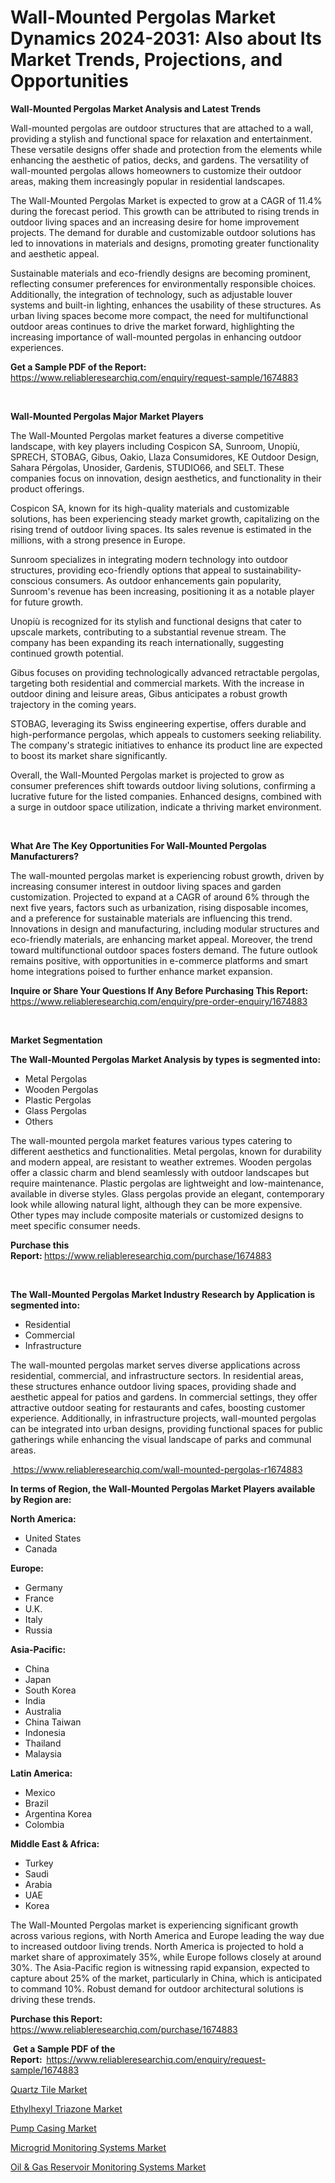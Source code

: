 <p><h1>Wall-Mounted Pergolas Market Dynamics 2024-2031: Also about Its Market Trends, Projections, and Opportunities</h1></p><p><strong>Wall-Mounted Pergolas Market Analysis and Latest Trends</strong></p>
<p><p>Wall-mounted pergolas are outdoor structures that are attached to a wall, providing a stylish and functional space for relaxation and entertainment. These versatile designs offer shade and protection from the elements while enhancing the aesthetic of patios, decks, and gardens. The versatility of wall-mounted pergolas allows homeowners to customize their outdoor areas, making them increasingly popular in residential landscapes.</p><p>The Wall-Mounted Pergolas Market is expected to grow at a CAGR of 11.4% during the forecast period. This growth can be attributed to rising trends in outdoor living spaces and an increasing desire for home improvement projects. The demand for durable and customizable outdoor solutions has led to innovations in materials and designs, promoting greater functionality and aesthetic appeal. </p><p>Sustainable materials and eco-friendly designs are becoming prominent, reflecting consumer preferences for environmentally responsible choices. Additionally, the integration of technology, such as adjustable louver systems and built-in lighting, enhances the usability of these structures. As urban living spaces become more compact, the need for multifunctional outdoor areas continues to drive the market forward, highlighting the increasing importance of wall-mounted pergolas in enhancing outdoor experiences.</p></p>
<p><strong>Get a Sample PDF of the Report:&nbsp;</strong> <a href="https://www.reliableresearchiq.com/enquiry/request-sample/1674883?utm_campaign=1123&utm_medium=2&utm_source=Github&utm_content=ia&utm_term=13102024&utm_id=wall-mounted-pergolas">https://www.reliableresearchiq.com/enquiry/request-sample/1674883</a></p>
<p>&nbsp;</p>
<p><strong>Wall-Mounted Pergolas Major Market Players</strong></p>
<p><p>The Wall-Mounted Pergolas market features a diverse competitive landscape, with key players including Cospicon SA, Sunroom, Unopiù, SPRECH, STOBAG, Gibus, Oakio, Llaza Consumidores, KE Outdoor Design, Sahara Pérgolas, Unosider, Gardenis, STUDIO66, and SELT. These companies focus on innovation, design aesthetics, and functionality in their product offerings.</p><p>Cospicon SA, known for its high-quality materials and customizable solutions, has been experiencing steady market growth, capitalizing on the rising trend of outdoor living spaces. Its sales revenue is estimated in the millions, with a strong presence in Europe.</p><p>Sunroom specializes in integrating modern technology into outdoor structures, providing eco-friendly options that appeal to sustainability-conscious consumers. As outdoor enhancements gain popularity, Sunroom's revenue has been increasing, positioning it as a notable player for future growth.</p><p>Unopiù is recognized for its stylish and functional designs that cater to upscale markets, contributing to a substantial revenue stream. The company has been expanding its reach internationally, suggesting continued growth potential.</p><p>Gibus focuses on providing technologically advanced retractable pergolas, targeting both residential and commercial markets. With the increase in outdoor dining and leisure areas, Gibus anticipates a robust growth trajectory in the coming years.</p><p>STOBAG, leveraging its Swiss engineering expertise, offers durable and high-performance pergolas, which appeals to customers seeking reliability. The company's strategic initiatives to enhance its product line are expected to boost its market share significantly.</p><p>Overall, the Wall-Mounted Pergolas market is projected to grow as consumer preferences shift towards outdoor living solutions, confirming a lucrative future for the listed companies. Enhanced designs, combined with a surge in outdoor space utilization, indicate a thriving market environment.</p></p>
<p>&nbsp;</p>
<p><strong>What Are The Key Opportunities For Wall-Mounted Pergolas Manufacturers?</strong></p>
<p><p>The wall-mounted pergolas market is experiencing robust growth, driven by increasing consumer interest in outdoor living spaces and garden customization. Projected to expand at a CAGR of around 6% through the next five years, factors such as urbanization, rising disposable incomes, and a preference for sustainable materials are influencing this trend. Innovations in design and manufacturing, including modular structures and eco-friendly materials, are enhancing market appeal. Moreover, the trend toward multifunctional outdoor spaces fosters demand. The future outlook remains positive, with opportunities in e-commerce platforms and smart home integrations poised to further enhance market expansion.</p></p>
<p><strong>Inquire or Share Your Questions If Any Before Purchasing This Report:</strong> <a href="https://www.reliableresearchiq.com/enquiry/pre-order-enquiry/1674883?utm_campaign=1123&utm_medium=2&utm_source=Github&utm_content=ia&utm_term=13102024&utm_id=wall-mounted-pergolas">https://www.reliableresearchiq.com/enquiry/pre-order-enquiry/1674883</a></p>
<p>&nbsp;</p>
<p><strong>Market Segmentation</strong></p>
<p><strong>The Wall-Mounted Pergolas Market Analysis by types is segmented into:</strong></p>
<p><ul><li>Metal Pergolas</li><li>Wooden Pergolas</li><li>Plastic Pergolas</li><li>Glass Pergolas</li><li>Others</li></ul></p>
<p><p>The wall-mounted pergola market features various types catering to different aesthetics and functionalities. Metal pergolas, known for durability and modern appeal, are resistant to weather extremes. Wooden pergolas offer a classic charm and blend seamlessly with outdoor landscapes but require maintenance. Plastic pergolas are lightweight and low-maintenance, available in diverse styles. Glass pergolas provide an elegant, contemporary look while allowing natural light, although they can be more expensive. Other types may include composite materials or customized designs to meet specific consumer needs.</p></p>
<p><strong>Purchase this Report:&nbsp;</strong><a href="https://www.reliableresearchiq.com/purchase/1674883?utm_campaign=1123&utm_medium=2&utm_source=Github&utm_content=ia&utm_term=13102024&utm_id=wall-mounted-pergolas">https://www.reliableresearchiq.com/purchase/1674883</a></p>
<p>&nbsp;</p>
<p><strong>The Wall-Mounted Pergolas Market Industry Research by Application is segmented into:</strong></p>
<p><ul><li>Residential</li><li>Commercial</li><li>Infrastructure</li></ul></p>
<p><p>The wall-mounted pergolas market serves diverse applications across residential, commercial, and infrastructure sectors. In residential areas, these structures enhance outdoor living spaces, providing shade and aesthetic appeal for patios and gardens. In commercial settings, they offer attractive outdoor seating for restaurants and cafes, boosting customer experience. Additionally, in infrastructure projects, wall-mounted pergolas can be integrated into urban designs, providing functional spaces for public gatherings while enhancing the visual landscape of parks and communal areas.</p></p>
<p><a href="https://www.reliableresearchiq.com/wall-mounted-pergolas-r1674883?utm_campaign=1123&utm_medium=2&utm_source=Github&utm_content=ia&utm_term=13102024&utm_id=wall-mounted-pergolas">&nbsp;https://www.reliableresearchiq.com/wall-mounted-pergolas-r1674883</a></p>
<p><strong>In terms of Region, the Wall-Mounted Pergolas Market Players available by Region are:</strong></p>
<p>
    <p> <strong> North America: </strong>
        <ul>
            <li>United States</li>
            <li>Canada</li>
        </ul>
        </p> 
    <p> <strong> Europe: </strong>
        <ul>
            <li>Germany</li>
            <li>France</li>
            <li>U.K.</li>
            <li>Italy</li>
            <li>Russia</li>
        </ul>
        </p> 
    <p> <strong> Asia-Pacific: </strong>
        <ul>
            <li>China</li>
            <li>Japan</li>
            <li>South Korea</li>
            <li>India</li>
            <li>Australia</li>
            <li>China Taiwan</li>
            <li>Indonesia</li>
            <li>Thailand</li>
            <li>Malaysia</li>
        </ul>
        </p> 
    <p> <strong> Latin America: </strong>
        <ul>
            <li>Mexico</li>
            <li>Brazil</li>
            <li>Argentina Korea</li>
            <li>Colombia</li>
        </ul>
        </p> 
    <p> <strong> Middle East & Africa: </strong>
        <ul>
            <li>Turkey</li>
            <li>Saudi</li>
            <li>Arabia</li>
            <li>UAE</li>
            <li>Korea</li>
        </ul>
    </p>
    </p>
<p><p>The Wall-Mounted Pergolas market is experiencing significant growth across various regions, with North America and Europe leading the way due to increased outdoor living trends. North America is projected to hold a market share of approximately 35%, while Europe follows closely at around 30%. The Asia-Pacific region is witnessing rapid expansion, expected to capture about 25% of the market, particularly in China, which is anticipated to command 10%. Robust demand for outdoor architectural solutions is driving these trends.</p></p>
<p><strong>Purchase this Report: </strong><a href="https://www.reliableresearchiq.com/purchase/1674883?utm_campaign=1123&utm_medium=2&utm_source=Github&utm_content=ia&utm_term=13102024&utm_id=wall-mounted-pergolas">https://www.reliableresearchiq.com/purchase/1674883</a></p>
<p>&nbsp;<strong>Get a Sample PDF of the Report:&nbsp;&nbsp;</strong><a href="https://www.reliableresearchiq.com/enquiry/request-sample/1674883?utm_campaign=1123&utm_medium=2&utm_source=Github&utm_content=ia&utm_term=13102024&utm_id=wall-mounted-pergolas">https://www.reliableresearchiq.com/enquiry/request-sample/1674883</a></p>
<p><strong></strong></p>
<p><p><a href="https://github.com/fosters9adames/Market-Research-Report-List-1/blob/main/quartz-tile-market.md?utm_campaign=1123&utm_medium=2&utm_source=Github&utm_content=ia&utm_term=13102024&utm_id=wall-mounted-pergolas">Quartz Tile Market</a></p><p><a href="https://github.com/anaeilandos/Market-Research-Report-List-1/blob/main/ethylhexyl-triazone-market.md?utm_campaign=1123&utm_medium=2&utm_source=Github&utm_content=ia&utm_term=13102024&utm_id=wall-mounted-pergolas">Ethylhexyl Triazone Market</a></p><p><a href="https://issuu.com/reportprime-2/docs/pump-casing-market-size-2030.pptx_23c3951700917e?utm_campaign=1123&utm_medium=2&utm_source=Github&utm_content=ia&utm_term=13102024&utm_id=wall-mounted-pergolas">Pump Casing Market</a></p><p><a href="https://www.linkedin.com/pulse/microgrid-monitoring-systems-market-shifts-strategic-analysis-h43ec?utm_campaign=1123&utm_medium=2&utm_source=Github&utm_content=ia&utm_term=13102024&utm_id=wall-mounted-pergolas">Microgrid Monitoring Systems Market</a></p><p><a href="https://www.linkedin.com/pulse/oil-gas-reservoir-monitoring-systems-market-size-share-growth-ymw1e?utm_campaign=1123&utm_medium=2&utm_source=Github&utm_content=ia&utm_term=13102024&utm_id=wall-mounted-pergolas">Oil & Gas Reservoir Monitoring Systems Market</a></p></p>
